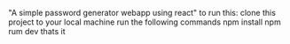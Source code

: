 "A simple password generator webapp using react"
to run this:
clone this project to your local machine
run the following commands
npm install
npm rum dev
thats it

